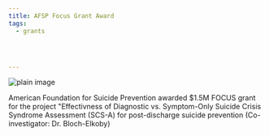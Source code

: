 ```yaml
---
title: AFSP Focus Grant Award 
tags:
  - grants




---
```


![plain image](/images/afsp.jpg)

American Foundation for Suicide Prevention awarded $1.5M FOCUS grant for the project "Effectivness of Diagnostic vs. Symptom-Only Suicide Crisis Syndrome Assessment (SCS-A) for post-discharge suicide prevention (Co-investigator: Dr. Bloch-Elkoby)

